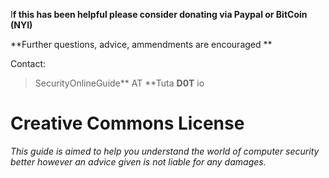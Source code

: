 I**f this has been helpful please consider donating via Paypal or BitCoin \(NYI\)**

**Further questions, advice, ammendments are encouraged **

Contact:

> SecurityOnlineGuide** AT **Tuta **D0T** io

# **Creative Commons License**



_This guide is aimed to help you understand the world of computer security better however an advice given is not liable for any damages._

